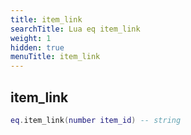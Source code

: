 ```yaml
---
title: item_link
searchTitle: Lua eq item_link
weight: 1
hidden: true
menuTitle: item_link
---
```

## item_link
```lua
eq.item_link(number item_id) -- string
```